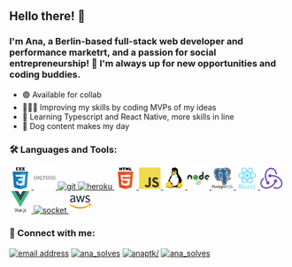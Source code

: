 ## Hello there! 👾</h1>
### I'm Ana, a Berlin-based full-stack web developer and performance marketrt, and a passion for social entrepreneurship! 💚 I'm always up for new opportunities and coding buddies.
- 🟢 Available for collab
- 👩🏻‍💻 Improving my skills by coding MVPs of my ideas
- 🌱 Learning Typescript and React Native, more skills in line
- 🐶 Dog content makes my day



<!-- <br />
![](http://github-readme-stats.vercel.app/api?username=anaptsk&count_private=true&theme=nightowl&hide_title=true) -->

### :hammer_and_wrench: Languages and Tools:
<p align="left"> <a href="https://www.w3schools.com/css/" target="_blank" rel="noreferrer"> <img src="https://raw.githubusercontent.com/devicons/devicon/master/icons/css3/css3-original-wordmark.svg" alt="css3" width="40" height="40"/> </a> <a href="https://expressjs.com" target="_blank" rel="noreferrer"> <img src="https://raw.githubusercontent.com/devicons/devicon/master/icons/express/express-original-wordmark.svg" alt="express" width="40" height="40"/> </a> <a href="https://git-scm.com/" target="_blank" rel="noreferrer"> <img src="https://www.vectorlogo.zone/logos/git-scm/git-scm-icon.svg" alt="git" width="40" height="40"/> </a> <a href="https://heroku.com" target="_blank" rel="noreferrer"> <img src="https://www.vectorlogo.zone/logos/heroku/heroku-icon.svg" alt="heroku" width="40" height="40"/> </a> <a href="https://www.w3.org/html/" target="_blank" rel="noreferrer"> <img src="https://raw.githubusercontent.com/devicons/devicon/master/icons/html5/html5-original-wordmark.svg" alt="html5" width="40" height="40"/> </a> <a href="https://developer.mozilla.org/en-US/docs/Web/JavaScript" target="_blank" rel="noreferrer"> <img src="https://raw.githubusercontent.com/devicons/devicon/master/icons/javascript/javascript-original.svg" alt="javascript" width="40" height="40"/> </a> <a href="https://www.linux.org/" target="_blank" rel="noreferrer"> <img src="https://raw.githubusercontent.com/devicons/devicon/master/icons/linux/linux-original.svg" alt="linux" width="40" height="40"/> </a> <a href="https://nodejs.org" target="_blank" rel="noreferrer"> <img src="https://raw.githubusercontent.com/devicons/devicon/master/icons/nodejs/nodejs-original-wordmark.svg" alt="nodejs" width="40" height="40"/> </a> <a href="https://www.postgresql.org" target="_blank" rel="noreferrer"> <img src="https://raw.githubusercontent.com/devicons/devicon/master/icons/postgresql/postgresql-original-wordmark.svg" alt="postgresql" width="40" height="40"/> </a> <a href="https://reactjs.org/" target="_blank" rel="noreferrer"> <img src="https://raw.githubusercontent.com/devicons/devicon/master/icons/react/react-original-wordmark.svg" alt="react" width="40" height="40"/> </a> <a href="https://redux.js.org" target="_blank" rel="noreferrer"> <img src="https://raw.githubusercontent.com/devicons/devicon/master/icons/redux/redux-original.svg" alt="redux" width="40" height="40"/> </a> <a href="https://vuejs.org/" target="_blank" rel="noreferrer"> <img src="https://raw.githubusercontent.com/devicons/devicon/master/icons/vuejs/vuejs-original-wordmark.svg" alt="vuejs" width="40" height="40"/> </a> 
<a href="https://socket.io" target="_blank" rel="noreferrer"> <img src="https://external-content.duckduckgo.com/iu/?u=https%3A%2F%2Flembergsolutions.com%2Fsites%2Fdefault%2Ffiles%2Fmedia%2Flogo%2FSocket.io__0.png&f=1&nofb=1&ipt=498dfcf72100824e6a9698e432b67ba3ec8e2f71adcaec342103f9345f361acb&ipo=images" alt="socket" width="40" height="40"/> </a>
<a href="https://aws.amazon.com" target="_blank" rel="noreferrer"> <img src="https://raw.githubusercontent.com/devicons/devicon/master/icons/amazonwebservices/amazonwebservices-original-wordmark.svg" alt="aws" width="40" height="40"/> </a></p>

### 💬 Connect with me:
<p align="left">
 <a href="mailto:ana.ptk02@gmail.com" target="blank"><img align="center" src="https://cdn-icons-png.flaticon.com/512/732/732200.png" alt="email address" height="30" width="30" object-fit="cover" /></a>
<a href="https://twitter.com/ana_solves" target="blank"><img align="center" src="https://raw.githubusercontent.com/rahuldkjain/github-profile-readme-generator/master/src/images/icons/Social/twitter.svg" alt="ana_solves" height="30" width="40" /></a>
<a href="https://linkedin.com/in/anaptk/" target="blank"><img align="center" src="https://raw.githubusercontent.com/rahuldkjain/github-profile-readme-generator/master/src/images/icons/Social/linked-in-alt.svg" alt="anaptk/" height="30" width="40" /></a>
<a href="https://instagram.com/ana_solves" target="blank"><img align="center" src="https://raw.githubusercontent.com/rahuldkjain/github-profile-readme-generator/master/src/images/icons/Social/instagram.svg" alt="ana_solves" height="30" width="40" /></a>
</p>
